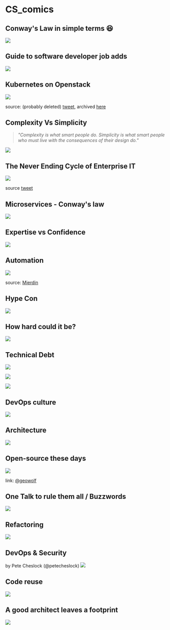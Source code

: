 # CS_comics

## Conway's Law in simple terms 😆

![](imgs/conways-law-crazy.jpg)


## Guide to software developer job adds

![](imgs/job-advertisement-guide.jpg)


## Kubernetes on Openstack

![](imgs/kubernetes-on-openstack.jpg)

source: (probably deleted) [tweet](https://twitter.com/craig_tracey/status/860931799077330944), archived [here](https://web.archive.org/web/20190502040407/https:/twitter.com/craig_tracey/status/860931799077330944)

## Complexity Vs Simplicity
> *"Complexity is what smart people do. Simplicity is what smart people who must live with the consequences of their design do."*

![](imgs/smart_people_complexity_&_simplicity.jpg)


## The Never Ending Cycle of Enterprise IT
![](imgs/it_never_ending_cycle.jpg)

source [tweet](https://twitter.com/giano/status/1007563057617362944)


## Microservices - Conway's law
![](imgs/microservices_conway's_law.jpg)


## Expertise vs Confidence
![](imgs/expertise_vs_confidence.png)


## Automation
![](imgs/automation.jpg)

source: [Mierdin](https://twitter.com/Mierdin/status/1100535357165240320)


## Hype Con
![](imgs/hype_con.jpg)


## How hard could it be?
![](imgs/dt100424.gif)


## Technical Debt
![](imgs/technical_debt.jpg)

![](imgs/too_busy.jpg)

![](imgs/106-tech-debt.png)


## DevOps culture
![](imgs/devops-explained.png)


## Architecture
![](imgs/architecture.jpg)


## Open-source these days
![](imgs/open_source_these_days.jpg)

link: [@geowolf](https://twitter.com/geowolf/status/971811346823221248)


## One Talk to rule them all / Buzzwords
![](imgs/One_Talk_to_rule_them_all.jpg)


## Refactoring
![](imgs/refactoring.jpg)


## DevOps & Security
by Pete Cheslock (@petecheslock)
![](imgs/unicorn_devops_sec.png)


## Code reuse
![](imgs/code_reuse.jpg)


## A good architect leaves a footprint
![](imgs/a_good_architect_leaves_a_footprint.jpg)
